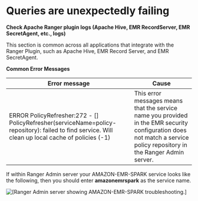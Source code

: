 # Queries are unexpectedly failing<a name="emr-ranger-troubleshooting-queries-failed"></a>

**Check Apache Ranger plugin logs \(Apache Hive, EMR RecordServer, EMR SecretAgent, etc\., logs\)**

This section is common across all applications that integrate with the Ranger Plugin, such as Apache Hive, EMR Record Server, and EMR SecretAgent\.

**Common Error Messages**


| Error message | Cause | 
| --- | --- | 
|  ERROR PolicyRefresher:272 \- \[\] PolicyRefresher\(serviceName=policy\-repository\): failed to find service\. Will clean up local cache of policies \(\-1\)   |  This error messages means that the service name you provided in the EMR security configuration does not match a service policy repository in the Ranger Admin server\.  | 

If within Ranger Admin server your AMAZON\-EMR\-SPARK service looks like the following, then you should enter **amazonemrspark** as the service name\.

![\[Ranger Admin server showing AMAZON-EMR-SPARK troubleshooting.\]](http://docs.aws.amazon.com/emr/latest/ManagementGuide/images/ranger-amazon-emr-spark-troubleshooting.png)